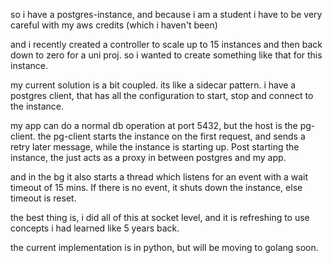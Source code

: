 so i have a postgres-instance, and because i am a student i have to be very careful with my aws credits (which i haven't been)

and i recently created a controller to scale up to 15 instances and then back down to zero for a uni proj. so i wanted to create something like that for this instance.

my current solution is a bit coupled. its like a sidecar pattern. i have a postgres client, that has all the configuration to start, stop and connect to the instance.

my app can do a normal db operation at port 5432, but the host is the pg-client. the pg-client starts the instance on the first request, and sends a retry later message, while the instance is starting up. Post starting the instance, the just acts as a proxy in between postgres and my app.

and in the bg it also starts a thread which listens for an event with a wait timeout  of 15 mins. If there is no event, it shuts down the instance, else timeout is reset.

the best thing is, i did all of this at socket level, and it is refreshing to use concepts i had learned like 5 years back.

the current implementation is in python, but will be moving to golang soon.
